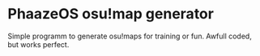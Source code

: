 # PhaazeOS osu!map generator
Simple programm to generate osu!maps for training or fun.
Awfull coded, but works perfect.
